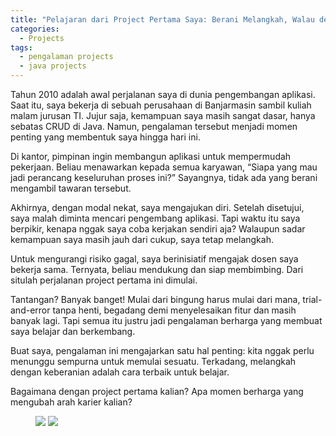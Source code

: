 ```yaml
---
title: "Pelajaran dari Project Pertama Saya: Berani Melangkah, Walau dengan Modal Nekat"
categories:
  - Projects
tags:
  - pengalaman projects
  - java projects
---
```


Tahun 2010 adalah awal perjalanan saya di dunia pengembangan aplikasi. Saat itu, saya bekerja di sebuah perusahaan di Banjarmasin sambil kuliah malam jurusan TI. Jujur saja, kemampuan saya masih sangat dasar, hanya sebatas CRUD di Java. Namun, pengalaman tersebut menjadi momen penting yang membentuk saya hingga hari ini.

Di kantor, pimpinan ingin membangun aplikasi untuk mempermudah pekerjaan. Beliau menawarkan kepada semua karyawan, “Siapa yang mau jadi perancang keseluruhan proses ini?” Sayangnya, tidak ada yang berani mengambil tawaran tersebut.

Akhirnya, dengan modal nekat, saya mengajukan diri. Setelah disetujui, saya malah diminta mencari pengembang aplikasi. Tapi waktu itu saya berpikir, kenapa nggak saya coba kerjakan sendiri aja? Walaupun sadar kemampuan saya masih jauh dari cukup, saya tetap melangkah.

Untuk mengurangi risiko gagal, saya berinisiatif mengajak dosen saya bekerja sama. Ternyata, beliau mendukung dan siap membimbing. Dari situlah perjalanan project pertama ini dimulai.

Tantangan? Banyak banget! Mulai dari bingung harus mulai dari mana, trial-and-error tanpa henti, begadang demi menyelesaikan fitur dan masih banyak lagi. Tapi semua itu justru jadi pengalaman berharga yang membuat saya belajar dan berkembang.

Buat saya, pengalaman ini mengajarkan satu hal penting: kita nggak perlu menunggu sempurna untuk memulai sesuatu. Terkadang, melangkah dengan keberanian adalah cara terbaik untuk belajar.

Bagaimana dengan project pertama kalian? Apa momen berharga yang mengubah arah karier kalian?

<figure class="third">
	<img src="https://rizki-y.github.io/assets/images/2025-02-04-project-pertama/pp1.jpg">
	<img src="https://rizki-y.github.io/assets/images/2025-02-04-project-pertama/pp2.jpg">
</figure>

